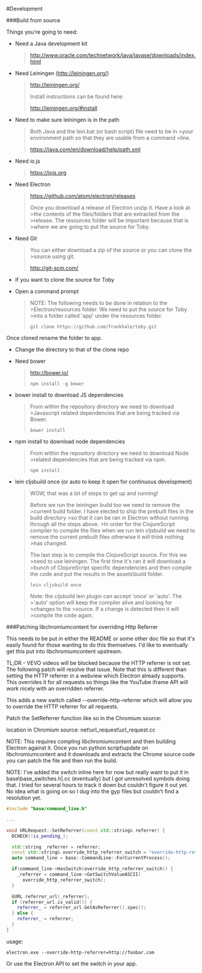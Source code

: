 #Development

###Build from source

Things you're going to need:

- Need a Java development kit

  >http://www.oracle.com/technetwork/java/javase/downloads/index.html

- Need Leiningen (http://leiningen.org/)

  >http://leiningen.org/
  >
  >Install instructions can be found here:
  >
  >http://leiningen.org/#install

- Need to make sure leiningen is in the path

  >Both Java and the lein.bat (or bash script) file need to be in >your environment path so that they are usable from a command >line.
  >
  >https://java.com/en/download/help/path.xml

- Need io.js

  >https://iojs.org

- Need Electron

  >https://github.com/atom/electron/releases
  >
  >Once you download a release of Electron unzip it. Have a look at >the contents of the files/folders that are extracted from the >release. The resources folder will be important because that is >where we are going to put the source for Toby.

- Need Git

  >You can either download a zip of the source or you can clone the >source using git.
  >
  >http://git-scm.com/

- If you want to clone the source for Toby
- Open a command prompt

  >NOTE: The following needs to be done in relation to the >Electron/resources folder. We need to put the source for Toby >into a folder called 'app' under the resources folder.
  >
  >```
  >git clone https://github.com/frankhale/toby.git
  >```

Once cloned rename the folder to app.

- Change the directory to that of the clone repo
- Need bower

  >http://bower.io/
  >
  >```
  >npm install -g bower
  >```

- bower install to download JS dependencies

  >From within the repository directory we need to download >Javascript related
  >dependencies that are being tracked via Bower.
  >
  >```
  >bower install
  >```

- npm install to download node dependencies

  >From within the repository directory we need to download Node >related dependencies that are being tracked via npm.
  >
  >```
  >npm install
  >```

- lein cljsbuild once (or auto to keep it open for continuous development)

  >WOW, that was a lot of steps to get up and running!
  >
  >Before we run the leiningen build too we need to remove the >current build folder.
  >I have elected to ship the prebuilt files in the build directory >so that it can
  >be ran in Electron without running through all the steps above. >In order for the
  >ClojureScript compiler to compile the files when we run lein cljsbuild we need to
  >remove the current prebuilt files otherwise it will think nothing >has changed.
  >
  >The last step is to compile the ClojureScript source. For this we >need to use leiningen. The first time it's ran it will download a >bunch of ClojureScript specific dependencies and then compile the code and put the results in the assets\build folder.
  >
  >```
  >lein cljsbuild once
  >```
  >
  >Note: the cljsbuild lein plugin can accept 'once' or 'auto'. The >'auto' option will keep the compiler alive and looking for >changes to the >source. If a change is detected then it will >compile the code again.

###Patching libchromiumcontent for overriding Http Referrer

This needs to be put in either the README or some other doc file so that it's easily found for those wanting to do this themselves. I'd like to eventually get this put into libchromiumcontent upstream.

TL;DR - VEVO videos will be blocked because the HTTP referrer is not set. The following patch will resolve that issue. Note that this is different than setting the HTTP referrer in a webview which Electron already supports. This overrides it for all requests so things like the YouTube iframe API will work nicely with an overridden referrer.

This adds a new switch called --override-http-referrer which will allow you to override the HTTP referrer for all requests.

Patch the SetReferrer function like so in the Chromium source:

location in Chromium source: net\url_request\url_request.cc

NOTE: This requires compling libchromiumcontent and then building Electron against it. Once you run python script\update on libchromiumcontent and it downloads and extracts the Chrome source code you can patch the file and then run the build.

NOTE: I've added the switch inline here for now but really want to put it in base\base_switches.h|.cc (eventually) but I got unresolved symbols doing that. I tried for several hours to track it down but couldn't figure it out yet.  No idea what is going on so I dug into the gyp files but couldn't find a resolution yet.

```cpp
#include "base/command_line.h"

...

void URLRequest::SetReferrer(const std::string& referrer) {
  DCHECK(!is_pending_);

  std::string _referrer = referrer;
  const std::string& override_http_referrer_switch = "override-http-referrer";
  auto command_line = base::CommandLine::ForCurrentProcess();

  if(command_line->HasSwitch(override_http_referrer_switch)) {
    _referrer = command_line->GetSwitchValueASCII(
      override_http_referrer_switch);
  }

  GURL referrer_url(_referrer);
  if (referrer_url.is_valid()) {
    referrer_ = referrer_url.GetAsReferrer().spec();
  } else {
    referrer_ = referrer;
  }
}
```

usage:

```
electron.exe --override-http-referrer=http://foobar.com
```

Or use the Electron API to set the switch in your app.
